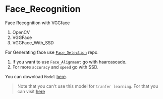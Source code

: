 # Face_Recognition
Face Recognition with VGGface 

 1. OpenCV
 2. VGGFace
 3. VGGFace_With_SSD
 
For Generating face use [`Face_Detection`](https://github.com/Vivek2509/Face_Detection) repo.

 1. If you want to use `Face_Alignment` go with haarcascade.
 2. For more `accuracy` and `speed` go with SSD.

You can download `Model` [here](https://drive.google.com/drive/folders/1UXtRRJLpD5izx54-2K0jnN-Q9cgu_qaa?usp=sharing).
> Note that you can't use this model for `tranfer learning`. For that you can visit [here](https://sefiks.com/2018/08/06/deep-face-recognition-with-keras/)

